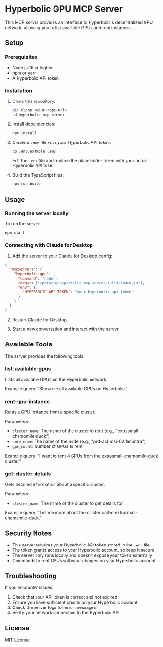 # Hyperbolic GPU MCP Server

This MCP server provides an interface to Hyperbolic's decentralized GPU network, allowing you to list available GPUs and rent instances.

## Setup

### Prerequisites

- Node.js 16 or higher
- npm or yarn
- A Hyperbolic API token

### Installation

1. Clone this repository:

   ```bash
   git clone <your-repo-url>
   cd hyperbolic-mcp-server
   ```

2. Install dependencies:

   ```bash
   npm install
   ```

3. Create a `.env` file with your Hyperbolic API token:

   ```bash
   cp .env.example .env
   ```

   Edit the `.env` file and replace the placeholder token with your actual Hyperbolic API token.

4. Build the TypeScript files:
   ```bash
   npm run build
   ```

## Usage

### Running the server locally

To run the server:

```bash
npm start
```

### Connecting with Claude for Desktop

1. Add the server to your Claude for Desktop config:

```json
{
  "mcpServers": {
    "hyperbolic-gpu": {
      "command": "node",
      "args": ["/path/to/hyperbolic-mcp-server/build/index.js"],
      "env": {
        "HYPERBOLIC_API_TOKEN": "your-hyperbolic-api-token"
      }
    }
  }
}
```

2. Restart Claude for Desktop.

3. Start a new conversation and interact with the server.

## Available Tools

The server provides the following tools:

### list-available-gpus

Lists all available GPUs on the Hyperbolic network.

Example query: "Show me all available GPUs on Hyperbolic."

### rent-gpu-instance

Rents a GPU instance from a specific cluster.

Parameters:

- `cluster_name`: The name of the cluster to rent (e.g., "extrasmall-chamomile-duck")
- `node_name`: The name of the node (e.g., "prd-acl-msi-02.fen.intra")
- `gpu_count`: Number of GPUs to rent

Example query: "I want to rent 4 GPUs from the extrasmall-chamomile-duck cluster."

### get-cluster-details

Gets detailed information about a specific cluster.

Parameters:

- `cluster_name`: The name of the cluster to get details for

Example query: "Tell me more about the cluster called extrasmall-chamomile-duck."

## Security Notes

- This server requires your Hyperbolic API token stored in the `.env` file
- The token grants access to your Hyperbolic account, so keep it secure
- The server only runs locally and doesn't expose your token externally
- Commands to rent GPUs will incur charges on your Hyperbolic account

## Troubleshooting

If you encounter issues:

1. Check that your API token is correct and not expired
2. Ensure you have sufficient credits on your Hyperbolic account
3. Check the server logs for error messages
4. Verify your network connection to the Hyperbolic API

## License

[MIT License](LICENSE)
